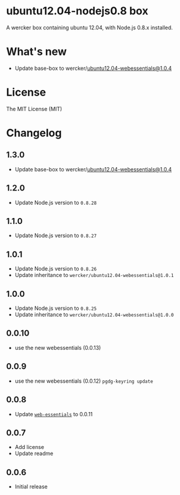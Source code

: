 # ubuntu12.04-nodejs0.8 box

A wercker box containing ubuntu 12.04, with Node.js 0.8.x installed.

# What's new

- Update base-box to wercker/ubuntu12.04-webessentials@1.0.4

# License

The MIT License (MIT)

# Changelog

## 1.3.0

- Update base-box to wercker/ubuntu12.04-webessentials@1.0.4

## 1.2.0

- Update Node.js version to `0.8.28`

## 1.1.0

- Update Node.js version to `0.8.27`

## 1.0.1

- Update Node.js version to `0.8.26`
- Update inheritance to `wercker/ubuntu12.04-webessentials@1.0.1`

## 1.0.0

- Update Node.js version to `0.8.25`
- Update inheritance to `wercker/ubuntu12.04-webessentials@1.0.0`

## 0.0.10

- use the new webessentials (0.0.13)

## 0.0.9

- use the new webessentials (0.0.12) `pgdg-keyring update`

## 0.0.8

- Update [`web-essentials`](https://app.wercker.com/#applications/51ab0c42df8960ba45003fd9/tab/details) to 0.0.11

## 0.0.7

- Add license
- Update readme

## 0.0.6

- Initial release
